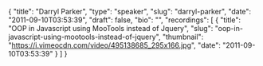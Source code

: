 {
  "title": "Darryl Parker",
  "type": "speaker",
  "slug": "darryl-parker",
  "date": "2011-09-10T03:53:39",
  "draft": false,
  "bio": "",
  "recordings": [
    {
      "title": "OOP in Javascript using MooTools instead of Jquery",
      "slug": "oop-in-javascript-using-mootools-instead-of-jquery",
      "thumbnail": "https://i.vimeocdn.com/video/495138685_295x166.jpg",
      "date": "2011-09-10T03:53:39"
    }
  ]
}